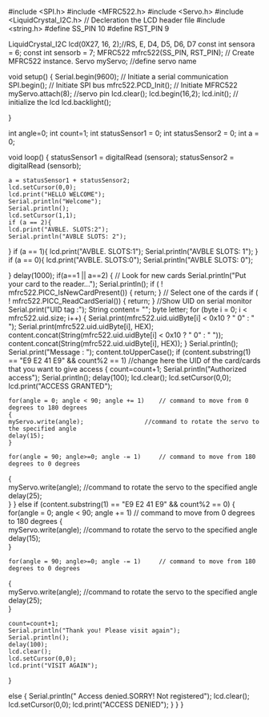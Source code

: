 #include <SPI.h>
#include <MFRC522.h>
#include <Servo.h>
 #include <LiquidCrystal_I2C.h> // Decleration the LCD header file
#include <string.h>
#define SS_PIN 10
#define RST_PIN 9

LiquidCrystal_I2C lcd(0X27, 16, 2);//RS, E, D4, D5, D6, D7
const int sensora = 6;
const int sensorb = 7;
MFRC522 mfrc522(SS_PIN, RST_PIN);   // Create MFRC522 instance.
Servo myServo; //define servo name
 
void setup() 
{
  Serial.begin(9600);   // Initiate a serial communication
  SPI.begin();      // Initiate  SPI bus
  mfrc522.PCD_Init();   // Initiate MFRC522
  myServo.attach(8); //servo pin
  lcd.clear();
  lcd.begin(16,2);
  lcd.init(); // initialize the lcd
  lcd.backlight();

}

 int angle=0;
 int count=1;
 int statusSensor1 = 0;
 int statusSensor2 = 0;
 int a = 0;

void loop() 
{
    statusSensor1 = digitalRead (sensora);
    statusSensor2 = digitalRead (sensorb);
  
    a = statusSensor1 + statusSensor2;
    lcd.setCursor(0,0);
    lcd.print("HELLO WELCOME");
    Serial.println("Welcome");
    Serial.println();
    lcd.setCursor(1,1);
    if (a == 2){
    lcd.print("AVBLE. SLOTS:2");
    Serial.println("AVBLE SLOTS: 2");
  }
  if (a == 1){
    lcd.print("AVBLE. SLOTS:1");
    Serial.println("AVBLE SLOTS: 1");
  }
  if (a == 0){
    lcd.print("AVBLE. SLOTS:0");
    Serial.println("AVBLE SLOTS: 0");
    
  }
  delay(1000);
  if(a==1 || a==2) {
  // Look for new cards
  Serial.println("Put your card to the reader...");
  Serial.println();
  if ( ! mfrc522.PICC_IsNewCardPresent()) 
  {
    return;
  }
  // Select one of the cards
  if ( ! mfrc522.PICC_ReadCardSerial()) 
  {
    return;
  }
  //Show UID on serial monitor
  Serial.print("UID tag :");
  String content= "";
  byte letter;
  for (byte i = 0; i < mfrc522.uid.size; i++) 
  {
     Serial.print(mfrc522.uid.uidByte[i] < 0x10 ? " 0" : " ");
     Serial.print(mfrc522.uid.uidByte[i], HEX);
     content.concat(String(mfrc522.uid.uidByte[i] < 0x10 ? " 0" : " "));
     content.concat(String(mfrc522.uid.uidByte[i], HEX));
  }
  Serial.println();
  Serial.print("Message : ");
  content.toUpperCase();
  if (content.substring(1) == "E9 E2 41 E9" && count%2 == 1) //change here the UID of the card/cards that you want to give access
  {
    count=count+1;
    Serial.println("Authorized access");
    Serial.println();
    delay(100);
    lcd.clear();
    lcd.setCursor(0,0);
    lcd.print("ACCESS GRANTED");
     
    for(angle = 0; angle < 90; angle += 1)    // command to move from 0 degrees to 180 degrees 
    {                                  
    myServo.write(angle);                 //command to rotate the servo to the specified angle
    delay(15);    
    }

    for(angle = 90; angle>=0; angle -= 1)     // command to move from 180 degrees to 0 degrees 
   {                                
    myServo.write(angle);              //command to rotate the servo to the specified angle
    delay(25);                     
  } 
  }
  else if (content.substring(1) == "E9 E2 41 E9" && count%2 == 0)
  {
    for(angle = 0; angle < 90; angle += 1)    // command to move from 0 degrees to 180 degrees 
    {                                  
    myServo.write(angle);                 //command to rotate the servo to the specified angle
    delay(15);    
    }

    for(angle = 90; angle>=0; angle -= 1)     // command to move from 180 degrees to 0 degrees 
   {                                
    myServo.write(angle);              //command to rotate the servo to the specified angle
    delay(25);                     
  } 
  
    count=count+1;
    Serial.println("Thank you! Please visit again");
    Serial.println();
    delay(100);
    lcd.clear();
    lcd.setCursor(0,0);
    lcd.print("VISIT AGAIN");                     
  }                       

 else   {
    Serial.println(" Access denied.SORRY! Not registered");
    lcd.clear();
    lcd.setCursor(0,0);
    lcd.print("ACCESS DENIED");
 }
} 
}
